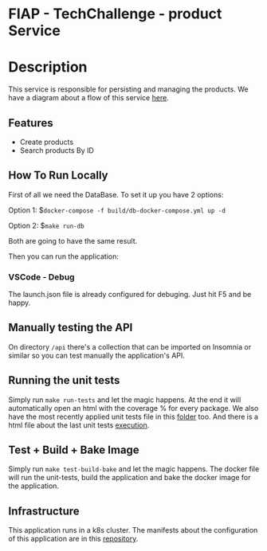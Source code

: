 # FIAP - TechChallenge - product Service

# Description

This service is responsible for persisting and managing the products. We have a diagram about a flow of this service [here](./docs/diagrams/product-diagram.png).

## Features

- Create products
- Search products By ID

## How To Run Locally

First of all we need the DataBase. To set it up you have 2 options:

Option 1: $```docker-compose -f build/db-docker-compose.yml up -d```

Option 2: $```make run-db```

Both are going to have the same result.

Then you can run the application:

### VSCode - Debug
The launch.json file is already configured for debuging. Just hit F5 and be happy.

## Manually testing the API

On directory ```/api``` there's a collection that can be imported on Insomnia or similar so you can test manually the application's API.

## Running the unit tests

Simply run ```make run-tests``` and let the magic happens. At the end it will automatically open an html with the coverage % for every package. We also have the most recently applied unit tests file in this [folder](./docs/unit-tests-results/unit-tests-product.png) too. And there is a html file about the last unit tests [execution](./docs/unit-tests-results/coverage.html).

## Test + Build + Bake Image

Simply run ```make test-build-bake``` and let the magic happens. The docker file will run the unit-tests, build the application and bake the docker image for the application.

## Infrastructure

This application runs in a k8s cluster. The manifests about the configuration of this application are in this [repository](https://github.com/mauriciodm1998/product-service-gitops).